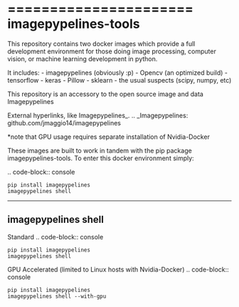 ======================
imagepypelines-tools
======================

This repository contains two docker images which provide a full development
environment for those doing image processing, computer vision, or machine
learning development in python.

It includes:
    - imagepypelines (obviously :p)
    - Opencv (an optimized build)
    - tensorflow
    - keras
    - Pillow
    - sklearn
    - the usual suspects (scipy, numpy, etc)



This repository is an accessory to the open source image and data Imagepypelines

External hyperlinks, like Imagepypelines_.
.. _Imagepypelines: github.com/jmaggio14/imagepypelines


*note that GPU usage requires separate installation of Nvidia-Docker

These images are built to work in tandem with the pip package imagepypelines-tools.
To enter this docker environment simply:

.. code-block:: console

    pip install imagepypelines
    imagepypelines shell


--------------------
imagepypelines shell
--------------------

Standard
.. code-block:: console

    pip install imagepypelines
    imagepypelines shell

GPU Accelerated (limited to Linux hosts with Nvidia-Docker)
.. code-block:: console

    pip install imagepypelines
    imagepypelines shell --with-gpu
